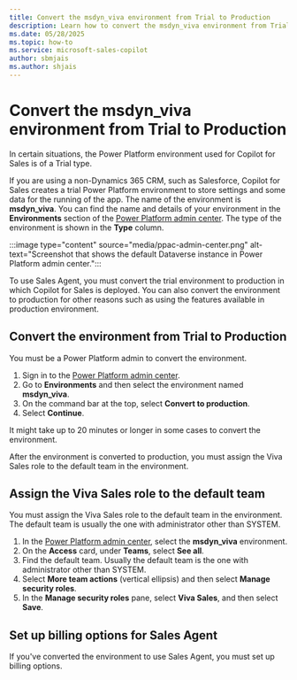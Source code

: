 ```yaml
---
title: Convert the msdyn_viva environment from Trial to Production
description: Learn how to convert the msdyn_viva environment from Trial to Production.
ms.date: 05/28/2025
ms.topic: how-to
ms.service: microsoft-sales-copilot
author: sbmjais
ms.author: shjais
---
```


# Convert the msdyn_viva environment from Trial to Production

In certain situations, the Power Platform environment used for Copilot for Sales is of a Trial type.

If you are using a non-Dynamics 365 CRM, such as Salesforce, Copilot for Sales creates a trial Power Platform environment to store settings and some data for the running of the app. The name of the environment is **msdyn_viva**. You can find the name and details of your environment in the **Environments** section of the [Power Platform admin center](https://admin.powerplatform.microsoft.com/). The type of the environment is shown in the **Type** column.

:::image type="content" source="media/ppac-admin-center.png" alt-text="Screenshot that shows the default Dataverse instance in Power Platform admin center.":::

To use Sales Agent, you must convert the trial environment to production in which Copilot for Sales is deployed.  You can also convert the environment to production for other reasons such as using the features available in production environment.

## Convert the environment from Trial to Production

You must be a Power Platform admin to convert the environment.

1. Sign in to the [Power Platform admin center](https://admin.powerplatform.microsoft.com/).
1. Go to **Environments** and then select the environment named **msdyn_viva**.
1. On the command bar at the top, select **Convert to production**.
1. Select **Continue**.

It might take up to 20 minutes or longer in some cases to convert the environment. 

After the environment is converted to production, you must assign the Viva Sales role to the default team in the environment.

## Assign the Viva Sales role to the default team

You must assign the Viva Sales role to the default team in the environment. The default team is usually the one with administrator other than SYSTEM.

1. In the [Power Platform admin center](https://admin.powerplatform.microsoft.com/), select the **msdyn_viva** environment.
1. On the **Access** card, under **Teams**, select **See all**.
1. Find the default team. Usually the default team is the one with administrator other than SYSTEM.
1. Select **More team actions** (vertical ellipsis) and then select **Manage security roles**.
1. In the **Manage security roles** pane, select **Viva Sales**, and then select **Save**.

## Set up billing options for Sales Agent

If you've converted the environment to use Sales Agent, you must set up billing options.